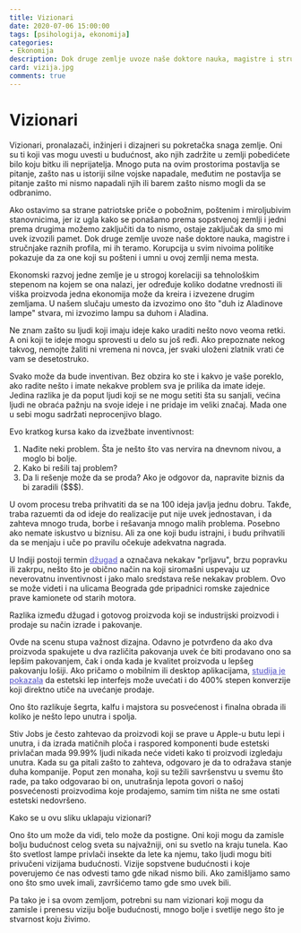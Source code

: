 ```yaml
---
title: Vizionari
date: 2020-07-06 15:00:00
tags: [psihologija, ekonomija]
categories:
- Ekonomija 
description: Dok druge zemlje uvoze naše doktore nauka, magistre i stručnjake raznih profila, mi ih teramo...
card: vizija.jpg
comments: true
---
```


<style>
    .img-mb-14 { margin-bottom: 14px; }
    a { color: #6463ce; font-weight: 500; }
</style>

# Vizionari

Vizionari, pronalazači, inžinjeri i dizajneri su pokretačka snaga zemlje. Oni su ti koji vas mogu uvesti u budućnost, ako njih zadržite u zemlji pobedićete bilo koju bitku ili neprijatelja. Mnogo puta na ovim prostorima postavlja se pitanje, zašto nas u istoriji silne vojske napadale, međutim ne postavlja se pitanje zašto mi nismo napadali njih ili barem zašto nismo mogli da se odbranimo. 

Ako ostavimo sa strane patriotske priče o pobožnim, poštenim i miroljubivim stanovnicima, jer iz ugla kako se ponašamo prema sopstvenoj zemlji i jedni prema drugima možemo zaključiti da to nismo, ostaje zaključak da smo mi uvek izvozili pamet. Dok druge zemlje uvoze naše doktore nauka, magistre i stručnjake raznih profila, mi ih teramo. Korupcija u svim nivoima politike pokazuje da za one koji su pošteni i umni u ovoj zemlji nema mesta. 

Ekonomski razvoj jedne zemlje je u strogoj korelaciji sa tehnološkim stepenom na kojem se ona nalazi, jer određuje koliko dodatne vrednosti ili viška proizvoda jedna ekonomija može da kreira i izvezene drugim zemljama. U našem slučaju umesto da izvozimo ono što "duh iz Aladinove lampe" stvara, mi izvozimo lampu sa duhom i Aladina.

Ne znam zašto su ljudi koji imaju ideje kako uraditi nešto novo veoma retki. A oni koji te ideje mogu sprovesti u delo su još ređi. Ako prepoznate nekog takvog, nemojte žaliti ni vremena ni novca, jer svaki uloženi zlatnik vrati će vam se desetostruko.

Svako može da bude inventivan. Bez obzira ko ste i kakvo je vaše poreklo, ako radite nešto i imate nekakve problem sva je prilika da imate ideje. Jedina razlika je da poput ljudi koji se ne mogu setiti šta su sanjali, većina ljudi ne obraća pažnju na svoje ideje i ne pridaje im veliki značaj. Mada one u sebi mogu sadržati neprocenjivo blago.

Evo kratkog kursa kako da izvežbate inventivnost:
1. Nađite neki problem. Šta je nešto što vas nervira na dnevnom nivou, a moglo bi bolje.
2. Kako bi rešili taj problem?
3. Da li rešenje može da se proda? Ako je odgovor da, napravite biznis da bi zaradili ($$$).

U ovom procesu treba prihvatiti da se na 100 ideja javlja jednu dobru. Takđe, traba razuemti da od ideje do realizacije put nije uvek jednostavan, i da zahteva mnogo truda, borbe i rešavanja mnogo malih problema. Posebno ako nemate iskustvo u biznisu. Ali za one koji budu istrajni, i budu prihvatili da se menjaju i uče po pravilu očekuje adekvatna nagrada.

U Indiji postoji termin [džugad](https://en.wikipedia.org/wiki/Jugaad) a označava nekakav "prljavu", brzu popravku ili zakrpu, nešto što je obično način na koji siromašni uspevaju uz neverovatnu inventivnost i jako malo sredstava reše nekakav problem. Ovo se može videti i na ulicama Beograda gde pripadnici romske zajednice prave kamionete od starih motora.

Razlika između džugad i gotovog proizvoda koji se industrijski proizvodi i prodaje su način izrade i pakovanje. 

Ovde na scenu stupa važnost dizajna. Odavno je potvrđeno da ako dva proizvoda spakujete u dva različita pakovanja uvek će biti prodavano ono sa lepšim pakovanjem, čak i onda kada je kvalitet proizvoda u lepšeg pakovanju lošiji. Ako pričamo o mobilnim ili desktop aplikacijama, [studija je pokazala](https://www.forrester.com/report/The+Six+Steps+For+Justifying+Better+UX/-/E-RES117708#) da estetski lep interfejs može uvećati i do 400% stepen konverzije koji direktno utiče na uvećanje prodaje.     

Ono što razlikuje šegrta, kalfu i majstora su posvećenost i finalna obrada ili koliko je nešto lepo unutra i spolja. 

Stiv Jobs je često zahtevao da proizvodi koji se prave u Apple-u butu lepi i unutra, i da izrada matičnih ploča i raspored komponenti bude estetski privlačan mada 99.99% ljudi nikada neće videti kako ti proizvodi izgledaju unutra. Kada su ga pitali zašto to zahteva, odgovaro je da to odražava stanje duha kompanije. Poput zen monaha, koji su težili savršenstvu u svemu što rade, pa tako odgovarao bi on, unutrašnja lepota govori o našoj posvećenosti proizvodima koje prodajemo, samim tim ništa ne sme ostati estetski nedovršeno.

Kako se u ovu sliku uklapaju vizionari?

Ono što um može da vidi, telo može da postigne. Oni koji mogu da zamisle bolju budućnost celog sveta su najvažniji, oni su svetlo na kraju tunela. Kao što svetlost lampe privlači insekte da lete ka njemu, tako ljudi mogu biti privučeni vizijama budućnosti. Vizije sopstvene budućnosti i koje poverujemo će nas odvesti tamo gde nikad nismo bili. Ako zamišljamo samo ono što smo uvek imali, završićemo tamo gde smo uvek bili. 

Pa tako je i sa ovom zemljom, potrebni su nam vizionari koji mogu da zamisle i prenesu viziju bolje budućnosti, mnogo bolje i svetlije nego što je stvarnost koju živimo.

